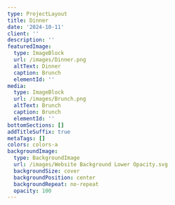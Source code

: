 ```yaml
---
type: ProjectLayout
title: Dinner
date: '2024-10-11'
client: ''
description: ''
featuredImage:
  type: ImageBlock
  url: /images/Dinner.png
  altText: Dinner
  caption: Brunch
  elementId: ''
media:
  type: ImageBlock
  url: /images/Brunch.png
  altText: Brunch
  caption: Brunch
  elementId: ''
bottomSections: []
addTitleSuffix: true
metaTags: []
colors: colors-a
backgroundImage:
  type: BackgroundImage
  url: /images/Website Background Lower Opacity.svg
  backgroundSize: cover
  backgroundPosition: center
  backgroundRepeat: no-repeat
  opacity: 100
---
```

